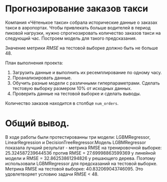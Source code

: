 #  Прогнозирование заказов такси
Компания «Чётенькое такси» собрала исторические данные о заказах такси в аэропортах. Чтобы привлекать больше водителей в период пиковой нагрузки, нужно спрогнозировать количество заказов такси на следующий час. Построем модель для такого предсказания.

Значение метрики *RMSE* на тестовой выборке должно быть не больше 48.

План выполнения проекта:

1. Загрузить данные и выполнить их ресемплирование по одному часу.
2. Проанализировать данные.
3. Обучить разные модели с различными гиперпараметрами. Сделать тестовую выборку размером 10% от исходных данных.
4. Проверить данные на тестовой выборке и сделать выводы.


Количество заказов находится в столбце `num_orders`.


# Общий вывод.
В ходе работы были протестированны три модели: LGBMRegressor, LinearRegression и DecisionTreeRegressor.Модель LGBMRegressor показала лучший результат - метрика RMSE на тренировочной выборке: 25.324587239644536 против RMSE = 27.69998863599369 у линейной модели и RMSE = 32.86253861294826 у решающего дерева. Поэтому использовали LGBMRegressor для предсказаний на тестовой выборке. Метрика RMSE на тестовой выборке: 40.832069043746095. Это удовлетворяет условию задачи RMSE < 48.
